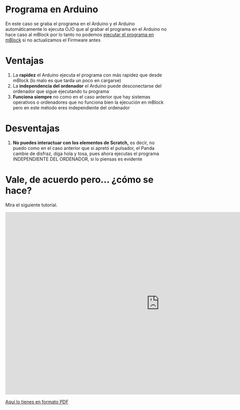
# Programa en Arduino

En este caso se graba el programa en el Arduino y el Arduino automáticamente lo ejecuta OJO que al grabar el programa en el Arduino no hace caso al mBlock por lo tanto no podemos [ejecutar el programa en mBlock](programa_en_mblock.html) si no actualizamos el Firmware antes

# Ventajas

1. La **rapidez** el Arduino ejecuta el programa con más rapidez que desde mBlock (lo malo es que tarda un poco en cargarse)
1. La **independencia del ordenador** el Arduino puede desconectarse del ordenador que sigue ejecutando tu programa
1. **Funciona siempre** no como en el caso anterior que hay sistemas operativos o ordenadores que no funciona bien la ejecución en mBlock pero en este método eres independiente del ordenador

# Desventajas

1. **No puedes interactuar con los elementos de Scratch,** es decir, no puedo como en el caso anterior que si apretó el pulsador, el Panda cambie de disfraz, diga hola y tosa, pues ahora ejecutas el programa INDEPENDIENTE DEL ORDENADOR, si lo piensas es evidente

# Vale, de acuerdo pero... ¿cómo se hace?

Mira el siguiente tutorial. 

<iframe src="https://docs.google.com/presentation/d/e/2PACX-1vSkc6orx6UkmiPi8fgj2b0j7OJ7fUSBAviKGeYZdVd1rNOYT_3CNEHmtslWPv5jYf8K6sM_ijpfdym-/embed?start=false&loop=false&delayms=3000" frameborder="0" width="960" height="569" allowfullscreen="true" mozallowfullscreen="true" webkitallowfullscreen="true"></iframe>

[Aquí lo tienes en formato PDF](http://aularagon.catedu.es/materialesaularagon2013/arduino/videos/Upload-Arduino.pdf)

